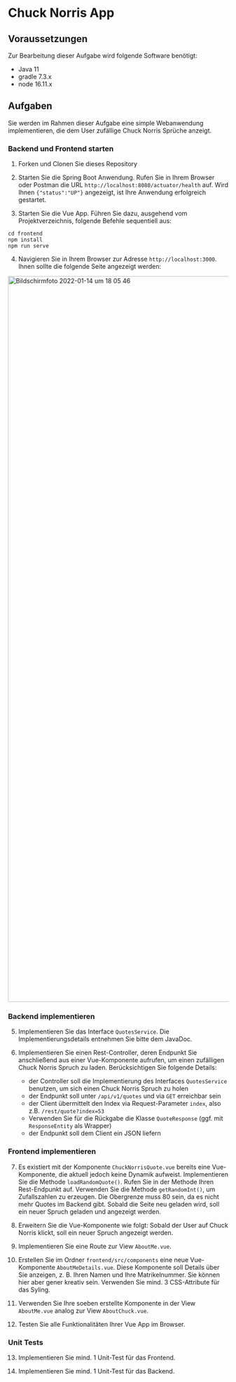 # Chuck Norris App

## Voraussetzungen

Zur Bearbeitung dieser Aufgabe wird folgende Software benötigt:

- Java 11
- gradle 7.3.x
- node 16.11.x

## Aufgaben

Sie werden im Rahmen dieser Aufgabe eine simple Webanwendung implementieren, die dem User zufällige Chuck Norris Sprüche anzeigt.

### Backend und Frontend starten

1. Forken und Clonen Sie dieses Repository

2. Starten Sie die Spring Boot Anwendung. Rufen Sie in Ihrem Browser oder Postman die URL `http://localhost:8080/actuator/health` auf. Wird Ihnen `{"status":"UP"}` angezeigt, ist Ihre Anwendung erfolgreich gestartet.

3. Starten Sie die Vue App. Führen Sie dazu, ausgehend vom Projektverzeichnis, folgende Befehle sequentiell aus:

```shell
cd frontend
npm install
npm run serve
```

4. Navigieren Sie in Ihrem Browser zur Adresse `http://localhost:3000`. Ihnen sollte die folgende Seite angezeigt werden:

<img width="1656" alt="Bildschirmfoto 2022-01-14 um 18 05 46" src="https://user-images.githubusercontent.com/81008192/149558236-0273d818-abb1-432a-8f50-7673361c8ccd.png">

### Backend implementieren

5. Implementieren Sie das Interface `QuotesService`. Die Implementierungsdetails entnehmen Sie bitte dem JavaDoc.

6. Implementieren Sie einen Rest-Controller, deren Endpunkt Sie anschließend aus einer Vue-Komponente aufrufen, um einen zufälligen Chuck Norris Spruch zu laden. Berücksichtigen Sie folgende Details:

    - der Controller soll die Implementierung des Interfaces `QuotesService` benutzen, um sich einen Chuck Norris Spruch zu holen
    - der Endpunkt soll unter `/api/v1/quotes` und via `GET` erreichbar sein
    - der Client übermittelt den Index via Request-Parameter `index`, also z.B. `/rest/quote?index=53`
    - Verwenden Sie für die Rückgabe die Klasse `QuoteResponse` (ggf. mit `ResponseEntity` als Wrapper)
    - der Endpunkt soll dem Client ein JSON liefern
    
### Frontend implementieren

7. Es existiert mit der Komponente `ChuckNorrisQuote.vue` bereits eine Vue-Komponente, die aktuell jedoch keine Dynamik aufweist. Implementieren Sie die Methode `loadRandomQuote()`. Rufen Sie in der Methode Ihren Rest-Endpunkt auf. Verwenden Sie die Methode `getRandomInt()`, um Zufallszahlen zu erzeugen. Die Obergrenze muss 80 sein, da es nicht mehr Quotes im Backend gibt. Sobald die Seite neu geladen wird, soll ein neuer Spruch geladen und angezeigt werden.

8. Erweitern Sie die Vue-Komponente wie folgt: Sobald der User auf Chuck Norris klickt, soll ein neuer Spruch angezeigt werden.

9. Implementieren Sie eine Route zur View `AboutMe.vue`.

10. Erstellen Sie im Ordner `frontend/src/components` eine neue Vue-Komponente `AboutMeDetails.vue`. Diese Komponente soll Details über Sie anzeigen, z. B. Ihren Namen und Ihre Matrikelnummer. Sie können hier aber gener kreativ sein. Verwenden Sie mind. 3 CSS-Attribute für das Syling.

11. Verwenden Sie Ihre soeben erstellte Komponente in der View `AboutMe.vue` analog zur View `AboutChuck.vue`. 

12. Testen Sie alle Funktionalitäten Ihrer Vue App im Browser.

### Unit Tests

13. Implementieren Sie mind. 1 Unit-Test für das Frontend.

14. Implementieren Sie mind. 1 Unit-Test für das Backend.
